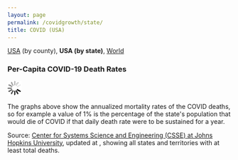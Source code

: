 ```yaml
---
layout: page
permalink: /covidgrowth/state/
title: COVID (USA)
---
```


<link rel="stylesheet" href="/covidgrowth/graph.css">
<script src="https://cdn.jsdelivr.net/npm/moment@2.24.0" defer></script>
<script src="https://cdn.jsdelivr.net/npm/chart.js@2.8.0" defer></script>
<script src="/covidgrowth/data_state.js" defer></script>
<script src="/covidgrowth/state.min.js" defer></script>

[USA](/covidgrowth/usa) (by county), **USA (by state)**, [World](/covidgrowth/world) 

### Per-Capita COVID-19 Death Rates

<nav id="navElement"></nav>
<section>
  <img id="spinnerElement" src="/img/spinner32.gif">
</section>


The graphs above show the annualized mortality rates of the COVID deaths, so for example a value of 1% is the percentage of the state's population that would die of COVID if that daily death rate were to be sustained for a year.


Source: [Center for Systems Science and Engineering (CSSE) at Johns Hopkins University][1],
updated at <span id="updateTimeElement"></span>, showing all states and territories with at least <span id="minTotalDeathsElement"></span> total deaths.

[1]: https://github.com/CSSEGISandData/COVID-19
